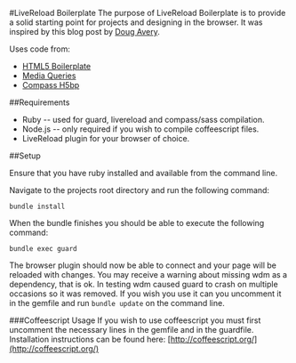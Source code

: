 #LiveReload Boilerplate
The purpose of LiveReload Boilerplate is to provide a solid starting point for projects and designing in the browser. It was inspired by this blog post by [Doug Avery](http://viget.com/extend/case-study-ruby-tools-for-non-ruby-projects).

Uses code from:
 * [HTML5 Boilerplate](https://github.com/h5bp/html5-boilerplate)
 * [Media Queries](https://gist.github.com/3781329)
 * [Compass H5bp](https://github.com/sporkd/compass-h5bp)

##Requirements
 * Ruby -- used for guard, livereload and compass/sass compilation.
 * Node.js -- only required if you wish to compile coffeescript files.
 * LiveReload plugin for your browser of choice.

##Setup

Ensure that you have ruby installed and available from the command line.

Navigate to the projects root directory and run the following command:

	bundle install

When the bundle finishes you should be able to execute the following command:

	bundle exec guard

The browser plugin should now be able to connect and your page will be reloaded with changes. You may receive a warning about missing wdm as a dependency, that is ok. In testing wdm caused guard to crash on multiple occasions so it was removed. If you wish you use it can you uncomment it in the gemfile and run `bundle update` on the command line.

###Coffeescript Usage
If you wish to use coffeescript you must first uncomment the necessary lines in the gemfile and in the guardfile. Installation instructions can be found here: [http://coffeescript.org/](http://coffeescript.org/)
